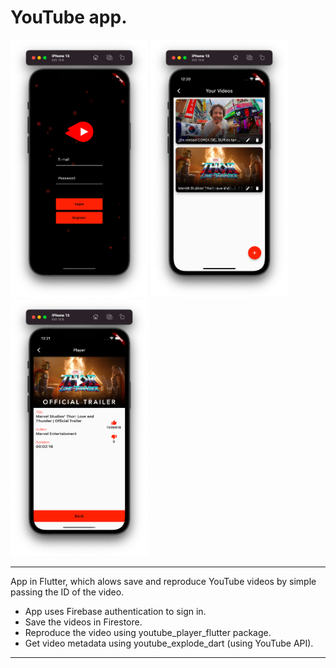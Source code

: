 # YouTube app.

[<img src="assets/images/login_s.png" width="220"/>](image.png)
[<img src="assets/images/videos_s.png" width="220"/>](image.png)
[<img src="assets/images/player_s.png" width="220"/>](image.png)

<hr>

App in Flutter, which alows save and reproduce YouTube videos by simple passing the ID of the video.
- App uses Firebase authentication to sign in.
- Save the videos in Firestore.
- Reproduce the video using youtube_player_flutter package.
- Get video metadata using youtube_explode_dart (using YouTube API).

<hr>


